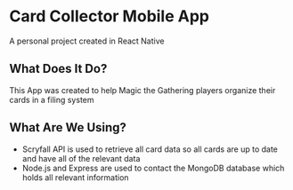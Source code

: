 # Card Collector Mobile App
A personal project created in React Native
## What Does It Do?
This App was created to help Magic the Gathering players organize their cards in a filing system
## What Are We Using?
- Scryfall API is used to retrieve all card data so all cards are up to date and have all of the relevant data
- Node.js and Express are used to contact the MongoDB database which holds all relevant information
